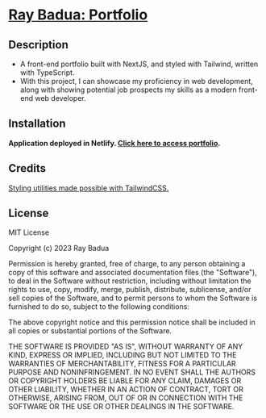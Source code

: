 # [Ray Badua: Portfolio](https://raybadua.netlify.app/)

## Description

- A front-end portfolio built with NextJS, and styled with Tailwind, written with TypeScript.
- With this project, I can showcase my proficiency in web development, along with showing potential job prospects my skills as a modern front-end web developer.

## Installation

**Application deployed in Netlify. [Click here to access portfolio](https://raybadua.netlify.app/).**

## Credits

[Styling utilities made possible with TailwindCSS.](https://tailwindcss.com/)

## License

MIT License

Copyright (c) 2023 Ray Badua

Permission is hereby granted, free of charge, to any person obtaining a copy of this software and associated documentation files (the "Software"), to deal in the Software without restriction, including without limitation the rights to use, copy, modify, merge, publish, distribute, sublicense, and/or sell copies of the Software, and to permit persons to whom the Software is furnished to do so, subject to the following conditions:

The above copyright notice and this permission notice shall be included in all copies or substantial portions of the Software.

THE SOFTWARE IS PROVIDED "AS IS", WITHOUT WARRANTY OF ANY KIND, EXPRESS OR IMPLIED, INCLUDING BUT NOT LIMITED TO THE WARRANTIES OF MERCHANTABILITY, FITNESS FOR A PARTICULAR PURPOSE AND NONINFRINGEMENT. IN NO EVENT SHALL THE AUTHORS OR COPYRIGHT HOLDERS BE LIABLE FOR ANY CLAIM, DAMAGES OR OTHER LIABILITY, WHETHER IN AN ACTION OF CONTRACT, TORT OR OTHERWISE, ARISING FROM, OUT OF OR IN CONNECTION WITH THE SOFTWARE OR THE USE OR OTHER DEALINGS IN THE SOFTWARE.
